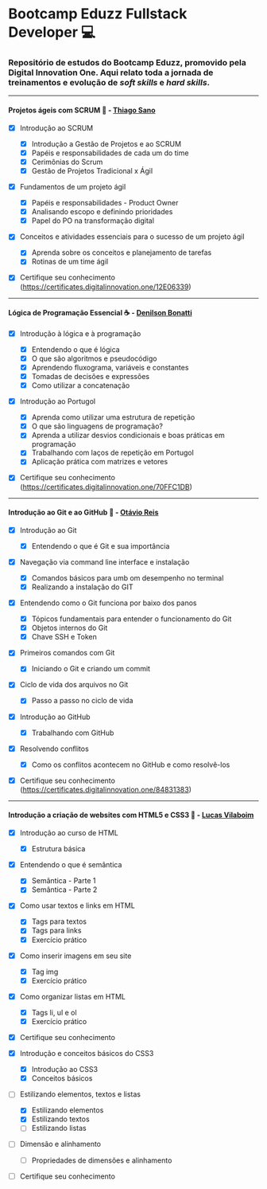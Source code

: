 # Bootcamp Eduzz Fullstack Developer :computer:

### Repositório de estudos do Bootcamp Eduzz, promovido pela Digital Innovation One. Aqui relato toda a jornada de treinamentos e evolução de *soft skills* e *hard skills*.



------



#### Projetos ágeis com SCRUM :book: - [Thiago Sano](https://www.linkedin.com/in/thiagosano)

- [x] Introdução ao SCRUM
  - [x] Introdução a Gestão de Projetos e ao SCRUM
  - [x] Papéis e responsabilidades de cada um do time
  - [x] Cerimônias do Scrum
  - [x] Gestão de Projetos Tradicional x Ágil

- [x] Fundamentos de um projeto ágil
  - [x] Papéis e responsabilidades - Product Owner
  - [x] Analisando escopo e definindo prioridades
  - [x] Papel do PO na transformação digital
- [x] Conceitos e atividades essenciais para o sucesso de um projeto ágil
  - [x] Aprenda sobre os conceitos e planejamento de tarefas
  - [x] Rotinas de um time ágil
- [x] Certifique seu conhecimento (https://certificates.digitalinnovation.one/12E06339)



------



#### Lógica de Programação Essencial :coffee: - [Denilson Bonatti](https://www.linkedin.com/in/denilson-bonatti-54a14529)

- [x] Introdução à lógica e à programação
  - [x] Entendendo o que é lógica
  - [x] O que são algoritmos e pseudocódigo
  - [x] Aprendendo fluxograma, variáveis e constantes
  - [x] Tomadas de decisões e expressões
  - [x] Como utilizar a concatenação
- [x] Introdução ao Portugol
  - [x] Aprenda como utilizar uma estrutura de repetição
  - [x] O que são linguagens de programação?
  - [x] Aprenda a utilizar desvios condicionais e boas práticas em programação
  - [x] Trabalhando com laços de repetição em Portugol
  - [x] Aplicação prática com matrizes e vetores
- [x] Certifique seu conhecimento (https://certificates.digitalinnovation.one/70FFC1DB)



------



#### Introdução ao Git e ao GitHub :link: - [Otávio Reis](https://github.com/Perkles)

- [x] Introdução ao Git
  - [x] Entendendo o que é Git e sua importância
- [x] Navegação via command line interface e instalação
  - [x] Comandos básicos para umb om desempenho no terminal
  - [x] Realizando a instalação do GIT
- [x] Entendendo como o Git funciona por baixo dos panos
  - [x] Tópicos fundamentais para entender o funcionamento do Git
  - [x] Objetos internos do Git
  - [x] Chave SSH e Token
- [x] Primeiros comandos com Git
  - [x] Iniciando o Git e criando um commit
- [x] Ciclo de vida dos arquivos no Git
  - [x] Passo a passo no ciclo de vida
- [x] Introdução ao GitHub
  - [x] Trabalhando com GitHub
- [x] Resolvendo conflitos
  - [x] Como os conflitos acontecem no GitHub e como resolvê-los
- [x] Certifique seu conhecimento (https://certificates.digitalinnovation.one/84831383)



------



#### Introdução a criação de websites com HTML5 e CSS3 :page_facing_up: - [Lucas Vilaboim](https://github.com/vilaboim)

- [x] Introdução ao curso de HTML
  - [x] Estrutura básica
- [x] Entendendo o que é semântica
  - [x] Semântica - Parte 1
  - [x] Semântica - Parte 2
- [x] Como usar textos e links em HTML
  - [x] Tags para textos
  - [x] Tags para links
  - [x] Exercício prático
- [x] Como inserir imagens em seu site
  - [x] Tag img
  - [x] Exercício prático
- [x] Como organizar listas em HTML
  - [x] Tags li, ul e ol
  - [x] Exercício prático
- [x] Certifique seu conhecimento

- [x] Introdução e conceitos básicos do CSS3
  - [x] Introdução ao CSS3
  - [x] Conceitos básicos
- [ ] Estilizando elementos, textos e listas
  - [x] Estilizando elementos
  - [x] Estilizando textos
  - [ ] Estilizando listas
- [ ] Dimensão e alinhamento
  - [ ] Propriedades de dimensões e alinhamento
- [ ] Certifique seu conhecimento